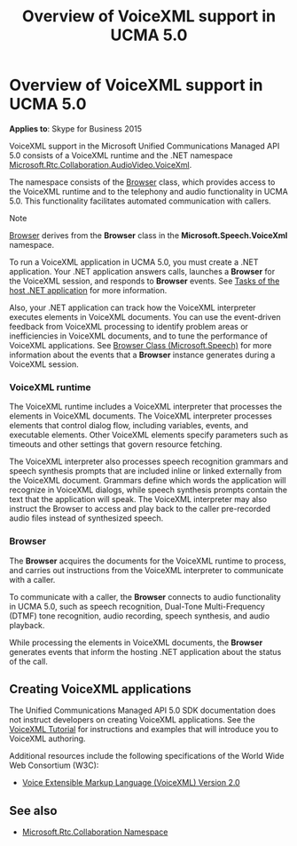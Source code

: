 ﻿---
title: Overview of VoiceXML support in UCMA 5.0
TOCTitle: Overview of VoiceXML support in UCMA 5.0
ms:assetid: 309069f8-2e0b-4afb-99b8-bae39aa1d53b
ms:mtpsurl: https://msdn.microsoft.com/library/Dn466120(v=office.16)
ms:contentKeyID: 65240063
ms.date: 07/27/2015
mtps_version: v=office.16
---

# Overview of VoiceXML support in UCMA 5.0

**Applies to**: Skype for Business 2015

VoiceXML support in the Microsoft Unified Communications Managed API 5.0 consists of a VoiceXML runtime and the .NET namespace [Microsoft.Rtc.Collaboration.AudioVideo.VoiceXml](https://docs.microsoft.com/dotnet/api/microsoft.rtc.collaboration.audiovideo.voicexml?view=ucma-voice).

The namespace consists of the [Browser](https://docs.microsoft.com/dotnet/api/microsoft.rtc.collaboration.audiovideo.voicexml.browser?view=ucma-voice) class, which provides access to the VoiceXML runtime and to the telephony and audio functionality in UCMA 5.0. This functionality facilitates automated communication with callers.

> [!NOTE]
> [Browser](https://msdn.microsoft.com/library/gg452712(v=office.16)) derives from the **Browser** class in the **Microsoft.Speech.VoiceXml** namespace.

To run a VoiceXML application in UCMA 5.0, you must create a .NET application. Your .NET application answers calls, launches a **Browser** for the VoiceXML session, and responds to **Browser** events. See [Tasks of the host .NET application](tasks-of-the-host-net-application.md) for more information.

Also, your .NET application can track how the VoiceXML interpreter executes elements in VoiceXML documents. You can use the event-driven feedback from VoiceXML processing to identify problem areas or inefficiencies in VoiceXML documents, and to tune the performance of VoiceXML applications. See [Browser Class (Microsoft.Speech)](https://msdn.microsoft.com/library/hh378332\(v=office.16\)) for more information about the events that a **Browser** instance generates during a VoiceXML session.

### VoiceXML runtime

The VoiceXML runtime includes a VoiceXML interpreter that processes the elements in VoiceXML documents. The VoiceXML interpreter processes elements that control dialog flow, including variables, events, and executable elements. Other VoiceXML elements specify parameters such as timeouts and other settings that govern resource fetching.

The VoiceXML interpreter also processes speech recognition grammars and speech synthesis prompts that are included inline or linked externally from the VoiceXML document. Grammars define which words the application will recognize in VoiceXML dialogs, while speech synthesis prompts contain the text that the application will speak. The VoiceXML interpreter may also instruct the Browser to access and play back to the caller pre-recorded audio files instead of synthesized speech.

### Browser

The **Browser** acquires the documents for the VoiceXML runtime to process, and carries out instructions from the VoiceXML interpreter to communicate with a caller.

To communicate with a caller, the **Browser** connects to audio functionality in UCMA 5.0, such as speech recognition, Dual-Tone Multi-Frequency (DTMF) tone recognition, audio recording, speech synthesis, and audio playback.

While processing the elements in VoiceXML documents, the **Browser** generates events that inform the hosting .NET application about the status of the call.

## Creating VoiceXML applications

The Unified Communications Managed API 5.0 SDK documentation does not instruct developers on creating VoiceXML applications. See the [VoiceXML Tutorial](https://docs.microsoft.com/previous-versions/office/developer/speech-technologies/ff769501(v=msdn.10)) for instructions and examples that will introduce you to VoiceXML authoring.

Additional resources include the following specifications of the World Wide Web Consortium (W3C):

- [Voice Extensible Markup Language (VoiceXML) Version 2.0](https://www.w3.org/tr/2004/rec-voicexml20-20040316/)

## See also

- [Microsoft.Rtc.Collaboration Namespace](https://docs.microsoft.com/dotnet/api/microsoft.rtc.collaboration?view=ucma-api-5.0)